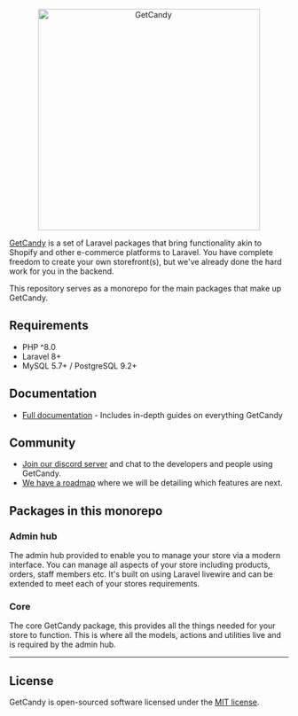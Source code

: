 <p align="center"><a href="https://getcandy.io/" target="_blank"><img src="https://getcandy.io/getcandy_logo.svg" width="400" alt="GetCandy"></a></p>

[GetCandy](https://getcandy.io) is a set of Laravel packages that bring functionality akin to Shopify and other e-commerce platforms to Laravel. You have complete freedom to create your own storefront(s), but we've already done the hard work for you in the backend.

This repository serves as a monorepo for the main packages that make up GetCandy.

## Requirements
- PHP ^8.0
- Laravel 8+
- MySQL 5.7+ / PostgreSQL 9.2+

## Documentation

- [Full documentation](https://docs.getcandy.io/) - Includes in-depth guides on everything GetCandy

## Community

- [Join our discord server](https://discord.gg/v6qVWaf) and chat to the developers and people using GetCandy.
- [We have a roadmap](https://github.com/orgs/getcandy/projects/5) where we will be detailing which features are next.

## Packages in this monorepo

### Admin hub

The admin hub provided to enable you to manage your store via a modern interface. You can manage all aspects of your store including products, orders, staff members etc. It's built on using Laravel livewire and can be extended to meet each of your stores requirements.

### Core

The core GetCandy package, this provides all the things needed for your store to function. This is where all the models, actions and utilities live and is required by the admin hub.

---

## License

GetCandy is open-sourced software licensed under the [MIT license](https://opensource.org/licenses/MIT).

